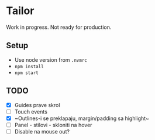 # Tailor

Work in progress. Not ready for production.

## Setup

- Use node version from `.nvmrc`
- `npm install`
- `npm start`

## TODO

- [x] Guides prave skrol
- [ ] Touch events
- [x] ~Outlines-i se preklapaju, margin/padding sa highlight~
- [ ] Panel - stilovi - skloniti na hover
- [ ] Disable na mouse out?

```

```
